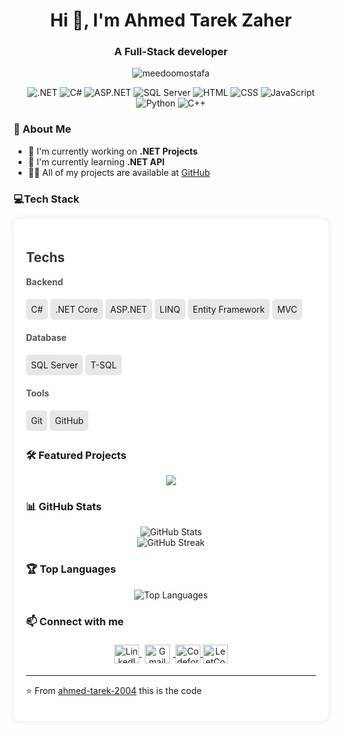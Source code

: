 <h1 align="center">Hi 👋, I'm Ahmed Tarek Zaher</h1>
<h3 align="center">A Full-Stack developer</h3>

<p align="center">
  <img src="https://komarev.com/ghpvc/?username=meedoomostafa&label=Profile%20views&color=0e75b6&style=flat" alt="meedoomostafa" />
</p>

<p align="center">
  <img src="https://img.shields.io/badge/.NET-512BD4?style=for-the-badge&logo=dotnet&logoColor=white" alt=".NET" />
  <img src="https://img.shields.io/badge/C%23-239120?style=for-the-badge&logo=c-sharp&logoColor=white" alt="C#" />
  <img src="https://img.shields.io/badge/ASP.NET-5C2D91?style=for-the-badge&logo=dotnet&logoColor=white" alt="ASP.NET">
  <img src="https://img.shields.io/badge/Microsoft%20SQL%20Server-CC2927?style=for-the-badge&logo=microsoft%20sql%20server&logoColor=white" alt="SQL Server" />
  <img src="https://img.shields.io/badge/HTML-E34F26?style=for-the-badge&logo=html5&logoColor=white" alt="HTML">
<img src="https://img.shields.io/badge/CSS-1572B6?style=for-the-badge&logo=css3&logoColor=white" alt="CSS">
<img src="https://img.shields.io/badge/JavaScript-F7DF1E?style=for-the-badge&logo=javascript&logoColor=black" alt="JavaScript">
<img src="https://img.shields.io/badge/Python-3776AB?style=for-the-badge&logo=python&logoColor=white" alt="Python">
  <img src="https://img.shields.io/badge/C++-00599C?style=for-the-badge&logo=c%2b%2b&logoColor=white" alt="C++">
</p>

### 🚀 About Me
- 🔭 I'm currently working on **.NET Projects**
- 🌱 I'm currently learning **.NET API**
- 👨‍💻 All of my projects are available at [GitHub](https://github.com/ahmed-tarek-2004)


### 💻Tech Stack
   <div style="max-width: 600px; margin: auto; background: #fff; padding: 20px; border-radius: 10px; 
                box-shadow: 0 0 10px rgba(0, 0, 0, 0.1);">
        <h2 style="color: #333;">Techs</h2>
     <div style="font-weight: bold; margin-top: 15px; color: #555;">Backend</div>
        <ul style="list-style-type: none; padding: 0;">
            <li style="background: #e7e7e7; margin: 5px 0; padding: 8px; border-radius: 5px; display: inline-block;">C#</li>
            <li style="background: #e7e7e7; margin: 5px 0; padding: 8px; border-radius: 5px; display: inline-block;">.NET Core</li>
            <li style="background: #e7e7e7; margin: 5px 0; padding: 8px; border-radius: 5px; display: inline-block;">ASP.NET</li>
            <li style="background: #e7e7e7; margin: 5px 0; padding: 8px; border-radius: 5px; display: inline-block;">LINQ</li>
            <li style="background: #e7e7e7; margin: 5px 0; padding: 8px; border-radius: 5px; display: inline-block;">Entity Framework</li>
            <li style="background: #e7e7e7; margin: 5px 0; padding: 8px; border-radius: 5px; display: inline-block;">MVC</li>
        </ul>

  <div style="font-weight: bold; margin-top: 15px; color: #555;">Database</div>
        <ul style="list-style-type: none; padding: 0;">
            <li style="background: #e7e7e7; margin: 5px 0; padding: 8px; border-radius: 5px; display: inline-block;">SQL Server</li>
            <li style="background: #e7e7e7; margin: 5px 0; padding: 8px; border-radius: 5px; display: inline-block;">T-SQL</li>
        </ul>
      <div style="font-weight: bold; margin-top: 15px; color: #555;">Tools</div>
        <ul style="list-style-type: none; padding: 0;">
            <li style="background: #e7e7e7; margin: 5px 0; padding: 8px; border-radius: 5px; display: inline-block;">Git</li>
            <li style="background: #e7e7e7; margin: 5px 0; padding: 8px; border-radius: 5px; display: inline-block;">GitHub</li>
        </ul>

### 🛠️ Featured Projects
<div align="center">
<a href="https://github.com/ahmed-tarek-2004/Payment_System">
  <img src="https://github-readme-stats.vercel.app/api/pin/?username=ahmed-tarek-2004&repo=Payment_System&theme=dark" />
</a>
</div>

### 📊 GitHub Stats
<div align="center">
  <img src="https://github-readme-stats.vercel.app/api?username=ahmed-tarek-2004&show_icons=true&theme=dark" alt="GitHub Stats" />
</div>

<div align="center">
  <img src="https://github-readme-streak-stats.herokuapp.com/?user=ahmed-tarek-2004&theme=dark" alt="GitHub Streak" />
</div>

### 🏆 Top Languages
<div align="center">
  <img src="https://github-readme-stats.vercel.app/api/top-langs/?username=ahmed-tarek-2004&layout=compact&theme=dark" alt="Top Languages" />
</div>

### 📫 Connect with me
<p align="center">
  <a href="https://www.linkedin.com/in/ahmed-zaher-62a652255/" target="_blank">
    <img align="center" src="https://raw.githubusercontent.com/rahuldkjain/github-profile-readme-generator/master/src/images/icons/Social/linked-in-alt.svg" alt="LinkedIn" height="30" width="40" />
  </a>
  <a href="ahmedtarek7580@gmail.com" target="_blank">
<img align="center" src="https://cdn.jsdelivr.net/npm/simple-icons@9.14.0/icons/gmail.svg" alt="Gmail" height="30" width="40" style="background-color: white; border-radius: 5px; padding: 5px;" />

  </a>
  <a href="https://codeforces.com/profile/Tarek_Ware" target="_blank">
    <img align="center" src="https://cdn.jsdelivr.net/npm/simple-icons@v3/icons/codeforces.svg" alt="Codeforces" height="30" width="40" />
  </a>
  <a href="https://leetcode.com/u/ahmedtarek756471/" target="_blank">
    <img align="center" src="https://cdn.jsdelivr.net/npm/simple-icons@v3/icons/leetcode.svg" alt="LeetCode" height="30" width="40" />
  </a>
</p>

---
⭐️ From [ahmed-tarek-2004](https://github.com/ahmed-tarek-2004)
this is the code
